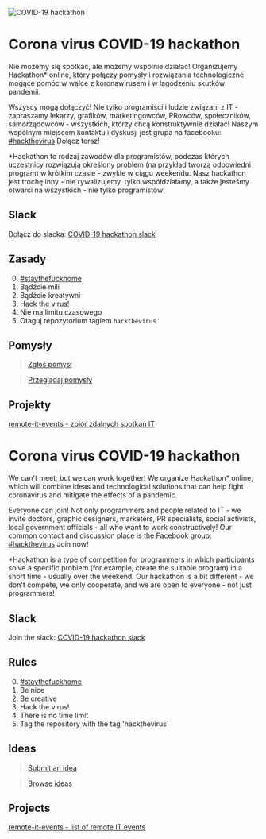 ![COVID-19 hackathon](covid19.png) 

# Corona virus COVID-19 hackathon
Nie możemy się spotkać, ale możemy wspólnie działać!
Organizujemy Hackathon* online, który połączy pomysły i rozwiązania technologiczne mogące pomóc w walce z koronawirusem i w łagodzeniu skutków pandemii. 

Wszyscy mogą dołączyć! Nie tylko programiści i ludzie związani z IT - zapraszamy lekarzy,  grafików, marketingowców, PRowców, społeczników, samorządowców - wszystkich, którzy chcą konstruktywnie działać! Naszym wspólnym miejscem kontaktu i dyskusji jest grupa na facebooku: [#hackthevirus](https://www.facebook.com/groups/hackthevirus/)
Dołącz teraz!

*Hackathon to rodzaj zawodów dla programistów, podczas których uczestnicy rozwiązują określony problem (na przykład tworzą odpowiedni program) w krótkim czasie - zwykle w ciągu weekendu. Nasz hackathon jest trochę inny - nie rywalizujemy, tylko współdziałamy, a także jesteśmy otwarci na wszystkich - nie tylko programistów!


## Slack
Dołącz do slacka: [COVID-19 hackathon slack](https://join.slack.com/t/2019-ncov-hackathon/shared_invite/zt-ckubrfcx-PeBk8OgQuhE7ihNP8omQCg)

## Zasady
0. [#staythefuckhome](http://staythefuckhome.com)
1. Bądźcie mili
2. Bądźcie kreatywni
3. Hack the virus!
4. Nie ma limitu czasowego 
5. Otaguj repozytorium tagiem `hackthevirus`

## Pomysły
> [Zgłoś pomysł](https://docs.google.com/forms/d/e/1FAIpQLSe8mM1ggHnRRXkcebGBpSal0brssQkfnH2TN4pdypS-YuaL3Q/viewform?usp=sf_link)

> [Przeglądaj pomysły](https://docs.google.com/spreadsheets/d/13O3dfyvI2fd7xnFRjH3VIA1PDk36DLkdaHkoEAxFLJE/edit?usp=sharing)


## Projekty


[remote-it-events - zbiór zdalnych spotkań IT](https://github.com/dominika-zajac/Remote-it-events)


# Corona virus COVID-19 hackathon
We can't meet, but we can work together!
We organize Hackathon* online, which will combine ideas and technological solutions that can help fight coronavirus and mitigate the effects of a pandemic. 

Everyone can join! Not only programmers and people related to IT - we invite doctors, graphic designers, marketers, PR specialists, social activists, local government officials - all who want to work constructively! Our common contact and discussion place is the Facebook group: [#hackthevirus](https://www.facebook.com/groups/hackthevirus/)
Join now!

*Hackathon is a type of competition for programmers in which participants solve a specific problem (for example, create the suitable program) in a short time - usually over the weekend. Our hackathon is a bit different - we don't compete, we only cooperate, and we are open to everyone - not just programmers!


## Slack
Join the slack: [COVID-19 hackathon slack](https://join.slack.com/t/2019-ncov-hackathon/shared_invite/zt-ckubrfcx-PeBk8OgQuhE7ihNP8omQCg)

## Rules
0. [#staythefuckhome](http://staythefuckhome.com)
1. Be nice
2. Be creative
3. Hack the virus!
4. There is no time limit
5. Tag the repository with the tag 'hackthevirus`

## Ideas
> [Submit an idea](https://docs.google.com/forms/d/e/1FAIpQLSe8mM1ggHnRRXkcebGBpSal0brssQkfnH2TN4pdypS-YuaL3Q/viewform?usp=sf_link)

> [Browse ideas](https://docs.google.com/spreadsheets/d/13O3dfyvI2fd7xnFRjH3VIA1PDk36DLkdaHkoEAxFLJE/edit?usp=sharing)


## Projects

[remote-it-events - list of remote IT events](https://github.com/dominika-zajac/Remote-it-events)
